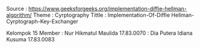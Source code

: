 Source   : https://www.geeksforgeeks.org/implementation-diffie-hellman-algorithm/
Theme    : Cyrptography
Tittle   : Implementation-Of-Diffie Hellman-Cyrptograph-Key-Exchanger

Kelompok 15 
Member      : Nur Hikmatul Maulida       17.83.0070
            : Dia Putera Idiana Kusuma   17.83.0083

            
